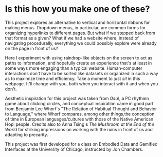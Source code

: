 # Is this how you make one of these?

This project explores an alternative to vertical and horizontal ribbons for making menus. Dropdown menus, in particular, are common forms for organizing hyperlinks to different pages. But what if we stepped back from that format as a given? What if we had a website where, instead of navigating procedurally, everything we could possibly explore were already on the page in front of us?

Here I experiment with using raindrop-like objects on the screen to act as paths to information, and hopefully create an experience that's at least in some ways more engaging than a typical website.
Human-computer interactions don't have to be sorted like datasets or organized in such a way as to maximize time and efficiency. Take a moment to just _sit_ in this webpage. It'll change with you, both when you interact with it and when you don't.

Aesthetic inspiration for this project was taken from _Osu!_, a PC rhythmn game about clicking circles, and conceptual inspiration came in good part from Benjamin Lee Whorf's "The Relation of Habitual Thought and Behavior to Language," where Whorf compares, among other things,the conception of time in European languages/cultures with those of the Native American Hopi people. Credits also to Anna Tsing's _The Mushroom at the End of the World_ for striking impressions on working with the ruins in front of us and adapting to precarity.

This project was first developed for a class on Embodied Data and Gamified Interfaces at the University of Chicago, instructed by Jon Chambers.
